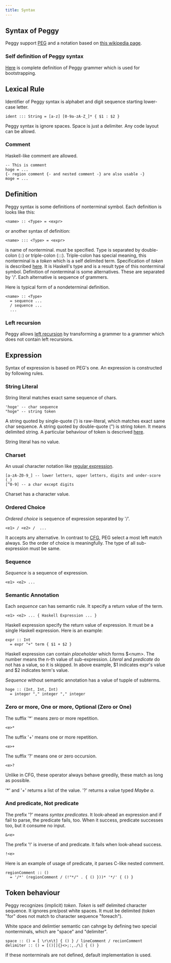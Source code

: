 ```yaml
---
title: Syntax
---
```


<div class="span14">

## Syntax of Peggy

Peggy support [PEG][PAC] and a notation based on [this wikipedia page][PEG].

### Self definition of Peggy syntax

[Here][BOOT] is complete definition of Peggy grammer which is used for bootstrapping.

## Lexical Rule

Identifier of Peggy syntax is alphabet and digit sequence starting lower-case letter.

    ident ::: String = [a-z] [0-9a-zA-Z_]* { $1 : $2 }

Peggy syntax is ignore spaces. Space is just a delimiter. Any code layout can be allowd.

### Comment

Haskell-like comment are allowed.

    -- This is comment
    hoge = ...
    {- region comment {- and nested comment -} are also usable -}
    moge = ...

## Definition

Peggy syntax is some definitions of nonterminal symbol.
Each definition is looks like this:

    <name> :: <Type> = <expr>

or another syntax of definition:

    <name> ::: <Type> = <expr>

<name> is name of nonterminal. <Type> must be specified. Type is separated by double-colon (::) or triple-colon (:::). Triple-colon has special meaning, this nonterminal is a _token_ which is a self delimited term. Specification of _token_ is described [here](#token). It is Haskell's type and is a result type of this nonterminal symbol. Definition of nonterminal is some alternatives. These are separated by '/'. Each alternative is sequence of grammers.

Here is typical form of a nondeterminal definition.

    <name> :: <Type>
      = sequence ...
      / sequence ...
      ...

### Left recursion

Peggy allows [left recursion][LREC] by transforming a grammer to a grammer which does not contain left recursions.

## Expression

Syntax of expression is based on PEG's one. An expression is constructed by following rules.

### String Literal

String literal matches exact same sequence of chars.

    'hoge' -- char sequence
    "hoge" -- string token

A string quoted by single-quote (') is raw-literal, which matches exact same char sequence.
A string quoted by double-quote (") is string _token_. It means delimited string. A particular behaviour of token is descrived [here](#token).

String literal has no value.

### Charset

An usual character notation like [regular expression][REG].

    [a-zA-Z0-9_] -- lower letters, upper letters, digits and under-score (_)
    [^0-9] -- a char except digits

Charset has a character value.

### Ordered Choice

_Ordered choice_ is sequence of expression separated by '/'.

    <e1> / <e2> /  ...

It accepts any alternative. In contrast to [CFG][CFG], PEG select a most left match always. So the order of choice is meaningfully. The type of all sub-expression must be same.

### Sequence

_Sequence_ is a sequence of expression.

    <e1> <e2> ...

### Semantic Annotation

Each _sequence_ can has semantic rule. It specify a return value of the term.

    <e1> <e2> ... { Haskell Expression ... }

Haskell expression specify the return value of expression. It must be a single Haskell expression. Here is an example:

    expr :: Int
      = expr "+" term { $1 + $2 }

Haskell expression can contain _placeholder_ which forms $\<num\>. The number means the n-th value of sub-expression. _Literal_ and _predicate_ do not has a value, so it is skipped. In above example, $1 indicates expr's value and $2 indicates term's value.

_Sequence_ without semantic annotation has a value of tupple of subterms.

    hoge :: (Int, Int, Int)
      = integer "," integer "," integer

### Zero or more, One or more, Optional (Zero or One)

The suffix '*' means zero or more repetition.

    <e>*

The suffix '+' means one or more repetition.

    <e>+

The suffix '?' means one or zero occursion.

    <e>?

Unlike in CFG, these operator always behave greedily, these match as long as possible.

'*' and '+' returns a list of the value.
'?' returns a value typed _Maybe a_.

### And predicate, Not predicate

The prefix '?' means _syntax predicates_. It look-ahead an expression and if fail to parse, the predicate fails, too. When it success, predicate successes too, but it consume no input.

    &<e>

The prefix '!' is inverse of and predicate. It fails when look-ahead success.

    !<e>

Here is an example of usage of predicate, it parses C-like nested comment.

    regionComment :: ()
      = '/*' (regionComment / (!"*/" . { () }))* '*/' { () }

## Token behaviour

Peggy recognizes (implicit) _token_. _Token_ is self delimited character sequence. It ignores pre/post white spaces. It must be delimited (token "for" does not match to character sequence "foreach").

White space and delimtier semantic can cahnge by defining two special nonterminals, which are "space" and "delimiter".

    space :: () = [ \r\n\t] { () } / lineComment / recionComment
    delimiter :: () = [()[]{}<>;:,./\] { () }

If these nonterminals are not defined, default implementation is used.

</div>

[PAC]: http://pdos.csail.mit.edu/~baford/packrat/
[PEG]: http://en.wikipedia.org/wiki/Parsing_expression_grammar
[CFG]: http://en.wikipedia.org/wiki/Context-free_grammar
[REG]: http://en.wikipedia.org/wiki/Regular_expression
[BOOT]: https://github.com/tanakh/Peggy/blob/master/bootstrap/peggy.peggy
[LREC]: http://en.wikipedia.org/wiki/Left_recursion

